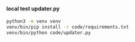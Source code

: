 #### local test updater.py
```bash
python3 -m venv venv
venv/bin/pip install -r code/requirements.txt
venv/bin/python code/updater.py
```
